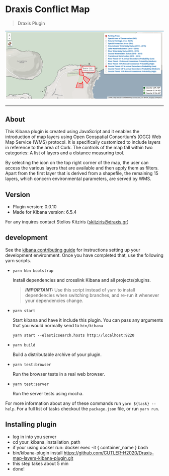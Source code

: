 # Draxis Conflict Map

> Draxis Plugin

![alt text](https://raw.githubusercontent.com/CUTLER-H2020/Draxis-map-layers-kibana-plugin/master/draxis_map.png)

---

## About

This Kibana plugin is created using JavaScript and it enables the introduction of map layers using Open Geospatial Consortium’s (OGC) Web Map Service (WMS) protocol. It is specifically customized to include layers in reference to the area of Cork. The controls of the map fall within two categories: A list of layers and a distance measuring tool.

By selecting the icon on the top right corner of the map, the user can access the various layers that are
available and then apply them as filters. Apart from the first layer that is derived from a shapefile, the
remaining 15 layers, which concern environmental parameters, are served by WMS.

## Version
- Plugin version: 0.0.10
- Made for Kibana version: 6.5.4

For any inquires contact Stelios Kitziris (skitziris@draxis.gr)

## development

See the [kibana contributing guide](https://github.com/elastic/kibana/blob/master/CONTRIBUTING.md) for instructions setting up your development environment. Once you have completed that, use the following yarn scripts.

- `yarn kbn bootstrap`

  Install dependencies and crosslink Kibana and all projects/plugins.

  > **_IMPORTANT:_** Use this script instead of `yarn` to install dependencies when switching branches, and re-run it whenever your dependencies change.

- `yarn start`

  Start kibana and have it include this plugin. You can pass any arguments that you would normally send to `bin/kibana`

  ```
  yarn start --elasticsearch.hosts http://localhost:9220
  ```

- `yarn build`

  Build a distributable archive of your plugin.

- `yarn test:browser`

  Run the browser tests in a real web browser.

- `yarn test:server`

  Run the server tests using mocha.

For more information about any of these commands run `yarn ${task} --help`. For a full list of tasks checkout the `package.json` file, or run `yarn run`.

## Installing plugin

- log in into you server
- cd your_kibana_installation_path
- if your using docker run: docker exec -it { container_name } bash
- bin/kibana-plugin install https://github.com/CUTLER-H2020/Draxis-map-layers-kibana-plugin.git
- this step takes about 5 min
- done!
